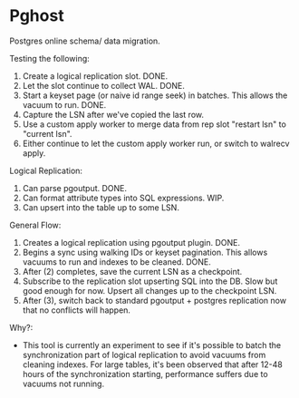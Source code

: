 Pghost
======

Postgres online schema/ data migration.

Testing the following:
1. Create a logical replication slot. DONE.
2. Let the slot continue to collect WAL. DONE.
3. Start a keyset page (or naive id range seek) in batches. This allows the vacuum to run. DONE.
4. Capture the LSN after we've copied the last row.
5. Use a custom apply worker to merge data from rep slot "restart lsn" to "current lsn".
6. Either continue to let the custom apply worker run, or switch to walrecv apply.

Logical Replication:
1. Can parse pgoutput. DONE.
2. Can format attribute types into SQL expressions. WIP.
3. Can upsert into the table up to some LSN.

General Flow:
1. Creates a logical replication using pgoutput plugin. DONE.
2. Begins a sync using walking IDs or keyset pagination. This allows vacuums to run and indexes to be cleaned. DONE.
3. After (2) completes, save the current LSN as a checkpoint.
3. Subscribe to the replication slot upserting SQL into the DB. Slow but good enough for now. Upsert all changes up to the checkpoint LSN.
4. After (3), switch back to standard pgoutput + postgres replication now that no conflicts will happen.

Why?:
- This tool is currently an experiment to see if it's possible to batch the synchronization part of logical replication to avoid vacuums from cleaning indexes. For large tables, it's been observed that after 12-48 hours of the synchronization starting, performance suffers due to vacuums not running.

